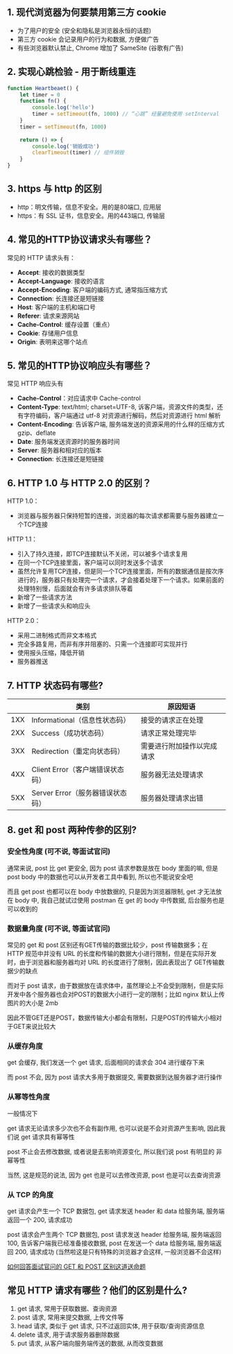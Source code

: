 ## 1. 现代浏览器为何要禁用第三方 cookie

- 为了用户的安全 (安全和隐私是浏览器永恒的话题)
- 第三方 cookie 会记录用户的行为和数据, 方便做广告
- 有些浏览器默认禁止, Chrome 增加了 SameSite (谷歌有广告)



## 2. 实现心跳检验 - 用于断线重连

```javascript
function Heartbeaet() {
    let timer = 0
    function fn() {
        console.log('hello')
        timer = setTimeout(fn, 1000) // “心跳” 经量避免使用 setInterval
    }
    timer = setTimeout(fn, 1000)
    
    return () => {
        console.log('销毁成功')
        clearTimeout(timer) // 组件销毁
    }
}
```



## 3. https 与 http 的区别

- http：明文传输，信息不安全。用的是80端口, 应用层
- https：有 SSL 证书，信息安全。用的443端口, 传输层



## 4. 常见的HTTP协议请求头有哪些？

常见的 HTTP 请求头有：

- **Accept**: 接收的数据类型
- **Accept-Language**: 接收的语言
- **Accept-Encoding**: 客户端的编码方式, 通常指压缩方式
- **Connection**: 长连接还是短链接
- **Host**: 客户端的主机和端口号
- **Referer**: 请求来源网站
- **Cache-Control**: 缓存设置（重点）
- **Cookie**: 存储用户信息
- **Origin**: 表明来这哪个站点



## 5. 常见的HTTP协议响应头有哪些？

常见 HTTP 响应头有

- **Cache-Control**：对应请求中 Cache-control
- **Content-Type**: text/html; charset=UTF-8, 诉客户端，资源文件的类型，还有字符编码，客户端通过 utf-8 对资源进行解码，然后对资源进行 html 解析
- **Content-Encoding**: 告诉客户端, 服务端发送的资源采用的什么样的压缩方式 gzip、deflate
- **Date**: 服务端发送资源时的服务器时间
- **Server**: 服务器和相对应的版本
- **Connection**: 长连接还是短链接





## 6. HTTP 1.0 与 HTTP 2.0 的区别？

HTTP 1.0：

- 浏览器与服务器只保持短暂的连接，浏览器的每次请求都需要与服务器建立一个TCP连接



HTTP 1.1：

- 引入了持久连接，即TCP连接默认不关闭，可以被多个请求复用
- 在同一个TCP连接里面，客户端可以同时发送多个请求
- 虽然允许复用TCP连接，但是同一个TCP连接里面，所有的数据通信是按次序进行的，服务器只有处理完一个请求，才会接着处理下一个请求。如果前面的处理特别慢，后面就会有许多请求排队等着
- 新增了一些请求方法
- 新增了一些请求头和响应头



HTTP 2.0：

- 采用二进制格式而非文本格式
- 完全多路复用，而非有序并阻塞的、只需一个连接即可实现并行
- 使用报头压缩，降低开销
- 服务器推送



## 7. HTTP 状态码有哪些?

|      | 类别                             | 原因短语                   |
| ---- | -------------------------------- | -------------------------- |
| 1XX  | Informational（信息性状态码）    | 接受的请求正在处理         |
| 2XX  | Success（成功状态码）            | 请求正常处理完毕           |
| 3XX  | Redirection（重定向状态码）      | 需要进行附加操作以完成请求 |
| 4XX  | Client Error（客户端错误状态码） | 服务器无法处理请求         |
| 5XX  | Server Error（服务器错误状态码） | 服务器处理请求出错         |





## 8. get 和 post 两种传参的区别?

### 安全性角度 (可不说, 等面试官问)

通常来说, post 比 get 更安全, 因为 post 请求参数是放在 body 里面的嘛, 但是 post body 中的数据也可以从开发者工具中看到, 所以也不能说安全吧

而且 get post 也都可以在 body 中放数据的, 只是因为浏览器限制, get 才无法放在 body 中, 我自己就试过使用 postman 在 get 的 body 中传数据, 后台服务也是可以收到的



### 数据量角度 (可不说, 等面试官问)

常见的 get 和 post 区别还有GET传输的数据比较少，post 传输数据多；在 HTTP 规范中并没有 URL 的长度和传输的数据大小进行限制，但是在实际开发时，由于浏览器和服务器均对 URL 的长度进行了限制，因此表现出了 GET传输数据少的缺点

而对于 post 请求，由于数据放在请求体中，虽然理论上不会受到限制，但是实际开发中各个服务器也会对POST的数据大小进行一定的限制；比如 nginx 默认上传图片的大小是 2mb

因此不管GET还是POST，数据传输大小都会有限制，只是POST的传输大小相对于GET来说比较大



### 从缓存角度

get 会缓存, 我们发送一个 get 请求, 后面相同的请求会 304 进行缓存下来

而 post 不会, 因为 post 请求大多用于数据提交, 需要数据到达服务器才进行操作



### 从幂等性角度

一般情况下

get 请求无论请求多少次也不会有副作用, 也可以说是不会对资源产生影响, 因此我们说 get 请求具有幂等性

post 不止会去修改数据, 或者说是去影响资源变化, 所以我们说 post 有明显的 非幂等性

当然, 这是规范的说法, 因为 get 也是可以去修改资源, post 也是可以去查询资源



### 从 TCP 的角度

get 请求会产生一个 TCP 数据包, get 请求发送 header 和 data 给服务端, 服务端返回一个 200, 请求成功

post 请求会产生两个 TCP 数据包, post 请求发送 header 给服务端, 服务端返回 100, 告诉客户端我已经准备接收数据, post 在发送一个 data 给服务端, 服务端返回 200, 请求成功 (当然啦这是只有特殊的浏览器才会这样, 一般浏览器不会这样)



[如何回答面试官问的 GET 和 POST 区别这道送命题](https://zhuanlan.zhihu.com/p/151440663)





## 常见 HTTP 请求有哪些？他们的区别是什么?

1. get 请求, 常用于获取数据、查询资源
2. post 请求, 常用来提交数据, 上传文件等
3. head 请求, 类似于 get 请求, 只不过返回实体, 用于获取/查询资源信息
4. delete 请求, 用于请求服务器删除数据
5. put 请求, 从客户端向服务端传送的数据, 从而改变数据







